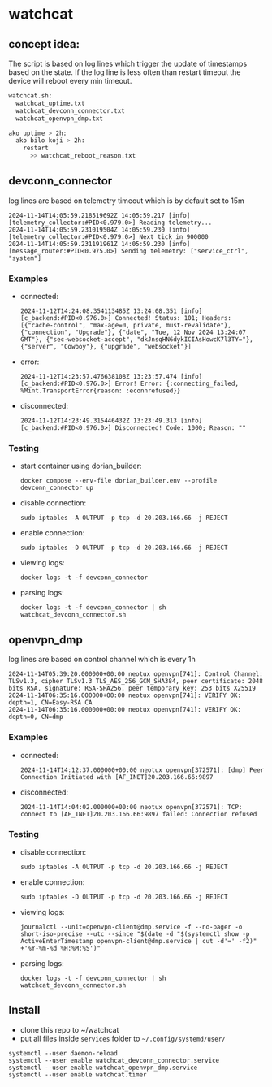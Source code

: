 # watchcat

## concept idea:

The script is based on log lines which trigger the update of timestamps based on the state. If the log line is less often than restart timeout the device will reboot every min timeout.

```bash
watchcat.sh:
  watchcat_uptime.txt
  watchcat_devconn_connector.txt
  watchcat_openvpn_dmp.txt

ako uptime > 2h:
  ako bilo koji > 2h:
    restart
      >> watchcat_reboot_reason.txt
```
## devconn_connector

log lines are based on telemetry timeout which is by default set to 15m
```
2024-11-14T14:05:59.218519692Z 14:05:59.217 [info] [telemetry_collector:#PID<0.979.0>] Reading telemetry...
2024-11-14T14:05:59.231019504Z 14:05:59.230 [info] [telemetry_collector:#PID<0.979.0>] Next tick in 900000
2024-11-14T14:05:59.231191961Z 14:05:59.230 [info] [message_router:#PID<0.975.0>] Sending telemetry: ["service_ctrl", "system"]
```

### Examples
- connected:

   `2024-11-12T14:24:08.354113485Z 13:24:08.351 [info] [c_backend:#PID<0.976.0>] Connected! Status: 101; Headers: [{"cache-control", "max-age=0, private, must-revalidate"}, {"connection", "Upgrade"}, {"date", "Tue, 12 Nov 2024 13:24:07 GMT"}, {"sec-websocket-accept", "dkJnsqHN6dykICIAsHowcK7l3TY="}, {"server", "Cowboy"}, {"upgrade", "websocket"}]`
- error:

   `2024-11-12T14:23:57.476638108Z 13:23:57.474 [info] [c_backend:#PID<0.976.0>] Error! Error: {:connecting_failed, %Mint.TransportError{reason: :econnrefused}}`
- disconnected:

   `2024-11-12T14:23:49.315446432Z 13:23:49.313 [info] [c_backend:#PID<0.976.0>] Disconnected! Code: 1000; Reason: ""`

### Testing
- start container using dorian_builder:

   `docker compose --env-file dorian_builder.env --profile devconn_connector up`
- disable connection:

   `sudo iptables -A OUTPUT -p tcp -d 20.203.166.66 -j REJECT`
- enable connection:

   `sudo iptables -D OUTPUT -p tcp -d 20.203.166.66 -j REJECT`
- viewing logs:

   `docker logs -t -f devconn_connector`
- parsing logs:

   `docker logs -t -f devconn_connector | sh watchcat_devconn_connector.sh`

## openvpn_dmp

log lines are based on control channel which is every 1h
```
2024-11-14T05:39:20.000000+00:00 neotux openvpn[741]: Control Channel: TLSv1.3, cipher TLSv1.3 TLS_AES_256_GCM_SHA384, peer certificate: 2048 bits RSA, signature: RSA-SHA256, peer temporary key: 253 bits X25519
2024-11-14T06:35:16.000000+00:00 neotux openvpn[741]: VERIFY OK: depth=1, CN=Easy-RSA CA
2024-11-14T06:35:16.000000+00:00 neotux openvpn[741]: VERIFY OK: depth=0, CN=dmp
```

### Examples
- connected:

   `2024-11-14T14:12:37.000000+00:00 neotux openvpn[372571]: [dmp] Peer Connection Initiated with [AF_INET]20.203.166.66:9897`
- disconnected:

   `2024-11-14T14:04:02.000000+00:00 neotux openvpn[372571]: TCP: connect to [AF_INET]20.203.166.66:9897 failed: Connection refused`

### Testing
- disable connection:

   `sudo iptables -A OUTPUT -p tcp -d 20.203.166.66 -j REJECT`
- enable connection:

   `sudo iptables -D OUTPUT -p tcp -d 20.203.166.66 -j REJECT`
- viewing logs:

   `journalctl --unit=openvpn-client@dmp.service -f --no-pager -o short-iso-precise --utc --since "$(date -d "$(systemctl show -p ActiveEnterTimestamp openvpn-client@dmp.service | cut -d'=' -f2)" +'%Y-%m-%d %H:%M:%S')"`

- parsing logs:

   `docker logs -t -f devconn_connector | sh watchcat_devconn_connector.sh`

## Install
- clone this repo to ~/watchcat
- put all files inside `services` folder to `~/.config/systemd/user/`

```
systemctl --user daemon-reload
systemctl --user enable watchcat_devconn_connector.service
systemctl --user enable watchcat_openvpn_dmp.service
systemctl --user enable watchcat.timer
```
